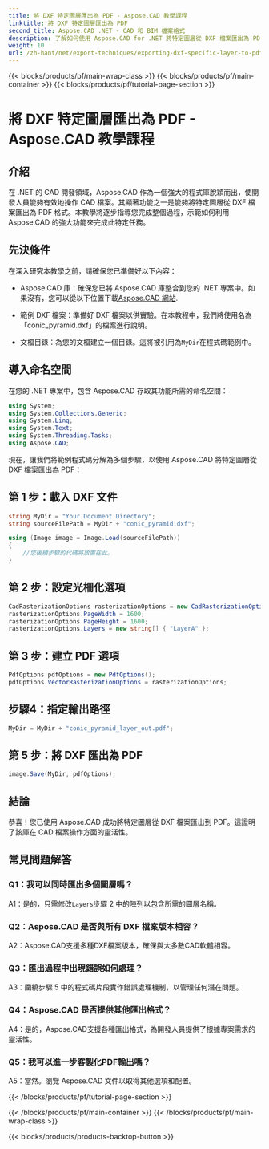 ```yaml
---
title: 將 DXF 特定圖層匯出為 PDF - Aspose.CAD 教學課程
linktitle: 將 DXF 特定圖層匯出為 PDF
second_title: Aspose.CAD .NET - CAD 和 BIM 檔案格式
description: 了解如何使用 Aspose.CAD for .NET 將特定圖層從 DXF 檔案匯出為 PDF。請遵循此逐步指南以實現無縫整合。
weight: 10
url: /zh-hant/net/export-techniques/exporting-dxf-specific-layer-to-pdf/
---
```


{{< blocks/products/pf/main-wrap-class >}}
{{< blocks/products/pf/main-container >}}
{{< blocks/products/pf/tutorial-page-section >}}

# 將 DXF 特定圖層匯出為 PDF - Aspose.CAD 教學課程

## 介紹

在 .NET 的 CAD 開發領域，Aspose.CAD 作為一個強大的程式庫脫穎而出，使開發人員能夠有效地操作 CAD 檔案。其顯著功能之一是能夠將特定圖層從 DXF 檔案匯出為 PDF 格式。本教學將逐步指導您完成整個過程，示範如何利用 Aspose.CAD 的強大功能來完成此特定任務。

## 先決條件

在深入研究本教學之前，請確保您已準備好以下內容：

-  Aspose.CAD 庫：確保您已將 Aspose.CAD 庫整合到您的 .NET 專案中。如果沒有，您可以從以下位置下載[Aspose.CAD 網站](https://releases.aspose.com/cad/net/).

- 範例 DXF 檔案：準備好 DXF 檔案以供實驗。在本教程中，我們將使用名為「conic_pyramid.dxf」的檔案進行說明。

- 文檔目錄：為您的文檔建立一個目錄。這將被引用為`MyDir`在程式碼範例中。

## 導入命名空間

在您的 .NET 專案中，包含 Aspose.CAD 存取其功能所需的命名空間：

```csharp
using System;
using System.Collections.Generic;
using System.Linq;
using System.Text;
using System.Threading.Tasks;
using Aspose.CAD;
```

現在，讓我們將範例程式碼分解為多個步驟，以使用 Aspose.CAD 將特定圖層從 DXF 檔案匯出為 PDF：

## 第 1 步：載入 DXF 文件

```csharp
string MyDir = "Your Document Directory";
string sourceFilePath = MyDir + "conic_pyramid.dxf";

using (Image image = Image.Load(sourceFilePath))
{
    //您後續步驟的代碼將放置在此。
}
```

## 第 2 步：設定光柵化選項

```csharp
CadRasterizationOptions rasterizationOptions = new CadRasterizationOptions();
rasterizationOptions.PageWidth = 1600;
rasterizationOptions.PageHeight = 1600;
rasterizationOptions.Layers = new string[] { "LayerA" };
```

## 第 3 步：建立 PDF 選項

```csharp
PdfOptions pdfOptions = new PdfOptions();
pdfOptions.VectorRasterizationOptions = rasterizationOptions;
```

## 步驟4：指定輸出路徑

```csharp
MyDir = MyDir + "conic_pyramid_layer_out.pdf";
```

## 第 5 步：將 DXF 匯出為 PDF

```csharp
image.Save(MyDir, pdfOptions);
```

## 結論

恭喜！您已使用 Aspose.CAD 成功將特定圖層從 DXF 檔案匯出到 PDF。這證明了該庫在 CAD 檔案操作方面的靈活性。

## 常見問題解答

### Q1：我可以同時匯出多個圖層嗎？

 A1：是的，只需修改`Layers`步驟 2 中的陣列以包含所需的圖層名稱。

### Q2：Aspose.CAD 是否與所有 DXF 檔案版本相容？

A2：Aspose.CAD支援多種DXF檔案版本，確保與大多數CAD軟體相容。

### Q3：匯出過程中出現錯誤如何處理？

A3：圍繞步驟 5 中的程式碼片段實作錯誤處理機制，以管理任何潛在問題。

### Q4：Aspose.CAD 是否提供其他匯出格式？

A4：是的，Aspose.CAD支援各種匯出格式，為開發人員提供了根據專案需求的靈活性。

### Q5：我可以進一步客製化PDF輸出嗎？

A5：當然。瀏覽 Aspose.CAD 文件以取得其他選項和配置。

{{< /blocks/products/pf/tutorial-page-section >}}

{{< /blocks/products/pf/main-container >}}
{{< /blocks/products/pf/main-wrap-class >}}

{{< blocks/products/products-backtop-button >}}
